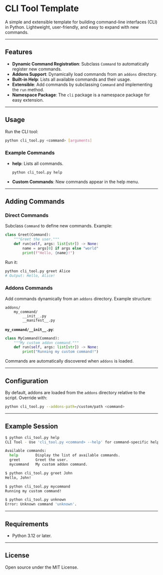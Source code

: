 # CLI Tool Template

A simple and extensible template for building command-line interfaces (CLI) in Python. Lightweight, user-friendly, and easy to expand with new commands.

---

## Features

- **Dynamic Command Registration**: Subclass `Command` to automatically register new commands.
- **Addons Support**: Dynamically load commands from an `addons` directory.
- **Built-in Help**: Lists all available commands and their usage.
- **Extensible**: Add commands by subclassing `Command` and implementing the `run` method.
- **Namespace Package**: The `cli` package is a namespace package for easy extension.

---

## Usage

Run the CLI tool:

```bash
python cli_tool.py <command> [arguments]
```

### Example Commands

- **help**: Lists all commands.
  ```bash
  python cli_tool.py help
  ```

- **Custom Commands**: New commands appear in the help menu.

---

## Adding Commands

### Direct Commands

Subclass `Command` to define new commands. Example:

```python
class Greet(Command):
    """Greet the user."""
    def run(self, args: list[str]) -> None:
        name = args[0] if args else "world"
        print(f"Hello, {name}!")
```

Run it:
```bash
python cli_tool.py greet Alice
# Output: Hello, Alice!
```

### Addons Commands

Add commands dynamically from an `addons` directory. Example structure:

```
addons/
    my_command/
        __init__.py
        __manifest__.py
```

**`my_command/__init__.py`**:
```python
class MyCommand(Command):
    """My custom addon command."""
    def run(self, args: list[str]) -> None:
        print("Running my custom command!")
```

Commands are automatically discovered when `addons` is loaded.

---

## Configuration

By default, addons are loaded from the `addons` directory relative to the script. Override with:

```bash
python cli_tool.py --addons-path=/custom/path <command>
```

---

## Example Session

```bash
$ python cli_tool.py help
CLI Tool - Use 'cli_tool.py <command> --help' for command-specific help.

Available commands:
  help        Display the list of available commands.
  greet       Greet the user.
  mycommand   My custom addon command.

$ python cli_tool.py greet John
Hello, John!

$ python cli_tool.py mycommand
Running my custom command!

$ python cli_tool.py unknown
Error: Unknown command 'unknown'.
```

---

## Requirements

- Python 3.12 or later.

---

## License

Open source under the MIT License.
